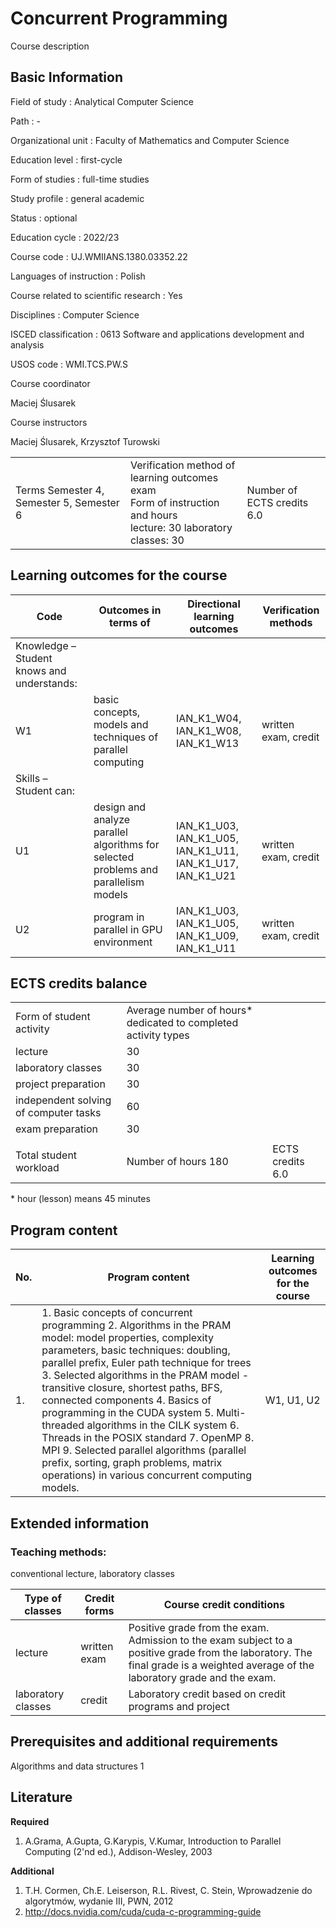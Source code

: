 # Concurrent Programming

Course description

## Basic Information

Field of study
:   Analytical Computer Science

Path
:   -

Organizational unit
:   Faculty of Mathematics and Computer Science

Education level
:   first-cycle

Form of studies
:   full-time studies

Study profile
:   general academic

Status
:   optional

Education cycle
:   2022/23

Course code
:   UJ.WMIIANS.1380.03352.22

Languages of instruction
:   Polish

Course related to scientific research
:   Yes

Disciplines
:   Computer Science

ISCED classification
:   0613 Software and applications development and analysis

USOS code
:   WMI.TCS.PW.S

Course coordinator

Maciej Ślusarek

Course instructors

Maciej Ślusarek, Krzysztof Turowski

|  |  |  |
| --- | --- | --- |
| Terms  Semester 4, Semester 5, Semester 6 | Verification method of learning outcomes <br/> exam <br/>Form of instruction and hours  <br/> lecture: 30   laboratory classes: 30 | Number of ECTS credits  6.0 |

## Learning outcomes for the course

| Code | Outcomes in terms of | Directional learning outcomes | Verification methods |
| --- | --- | --- | --- |
| Knowledge – Student knows and understands: | | | |
| W1 | basic concepts, models and techniques of parallel computing | IAN\_K1\_W04,   IAN\_K1\_W08,   IAN\_K1\_W13 | written exam, credit |
| Skills – Student can: | | | |
| U1 | design and analyze parallel algorithms for selected problems and parallelism models | IAN\_K1\_U03,   IAN\_K1\_U05,   IAN\_K1\_U11,   IAN\_K1\_U17,   IAN\_K1\_U21 | written exam, credit |
| U2 | program in parallel in GPU environment | IAN\_K1\_U03,   IAN\_K1\_U05,   IAN\_K1\_U09,   IAN\_K1\_U11 | written exam, credit |

## ECTS credits balance

|  |  |  |
| --- | --- | --- |
| Form of student activity | Average number of hours\* dedicated to completed activity types | |
| lecture | 30 | |
| laboratory classes | 30 | |
| project preparation | 30 | |
| independent solving of computer tasks | 60 | |
| exam preparation | 30 | |
|  | | |
| Total student workload | Number of hours  180 | ECTS credits  6.0 |

\* hour (lesson) means 45 minutes

## Program content

| No. | Program content | Learning outcomes for the course |
| --- | --- | --- |
| 1. | 1. Basic concepts of concurrent programming    2. Algorithms in the PRAM model: model properties, complexity parameters, basic techniques: doubling, parallel prefix, Euler path technique for trees    3. Selected algorithms in the PRAM model - transitive closure, shortest paths, BFS, connected components    4. Basics of programming in the CUDA system    5. Multi-threaded algorithms in the CILK system    6. Threads in the POSIX standard    7. OpenMP    8. MPI    9. Selected parallel algorithms (parallel prefix, sorting, graph problems, matrix operations) in various concurrent computing models. | W1,   U1,   U2 |

## Extended information

### Teaching methods:

conventional lecture, laboratory classes

| Type of classes | Credit forms | Course credit conditions |
| --- | --- | --- |
| lecture | written exam | Positive grade from the exam. Admission to the exam subject to a positive grade from the laboratory. The final grade is a weighted average of the laboratory grade and the exam. |
| laboratory classes | credit | Laboratory credit based on credit programs and project |

## Prerequisites and additional requirements

Algorithms and data structures 1

## Literature

**Required** 

1. A.Grama, A.Gupta, G.Karypis, V.Kumar, Introduction to Parallel Computing (2'nd ed.), Addison-Wesley, 2003

**Additional** 

1. T.H. Cormen, Ch.E. Leiserson, R.L. Rivest, C. Stein, Wprowadzenie do algorytmów, wydanie III, PWN, 2012
2. http://docs.nvidia.com/cuda/cuda-c-programming-guide